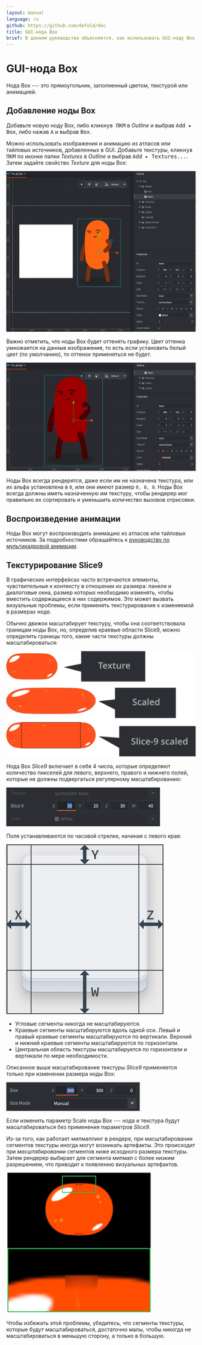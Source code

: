 ```yaml
---
layout: manual
language: ru
github: https://github.com/defold/doc
title: GUI-нода Box
brief: В данном руководстве объясняется, как использовать GUI-ноду Box.
---
```


# GUI-нода Box

Нода Box --- это прямоугольник, заполненный цветом, текстурой или анимацией.

## Добавление ноды Box

Добавьте новую ноду Box, либо <kbd>кликнув ПКМ</kbd> в *Outline* и выбрав <kbd>Add ▸ Box</kbd>, либо нажав <kbd>A</kbd> и выбрав <kbd>Box</kbd>.

Можно использовать изображения и анимацию из атласов или тайловых источников, добавленных в GUI. Добавьте текстуры, <kbd>кликнув ПКМ</kbd> по иконке папки *Textures* в *Outline* и выбрав <kbd>Add ▸ Textures...</kbd>. Затем задайте свойство *Texture* для ноды Box:

![Textures](/manuals/images/gui-box/create.png)

Важно отметить, что ноды Box будет оттенять графику. Цвет оттенка умножается на данные изображения, то есть если установить белый цвет (по умолчанию), то оттенок применяться не будет.

![Tinted texture](/manuals/images/gui-box/tinted.png)

Ноды Box всегда рендерятся, даже если им не назначена текстура, или их альфа установлена в `0`, или они имеют размер `0, 0, 0`. Ноды Box всегда должны иметь назначенную им текстуру, чтобы рендерер мог правильно их сортировать и уменьшить количество вызовов отрисовки.

## Воспроизведение анимации

Ноды Box могут воспроизводить анимацию из атласов или тайловых источников. За подробностями обращайтесь к [руководству по мультикадровой анимации](/ru/manuals/flipbook-animation).

## Текстурирование Slice9

В графических интерфейсах часто встречаются элементы, чувствительные к контексту в отношении их размера: панели и диалоговые окна, размер которых необходимо изменять, чтобы вместить содержащееся в них содержимое. Это может вызвать визуальные проблемы, если применять текстурирование к изменяемой в размерах ноде.

Обычно движок масштабирует текстуру, чтобы она соответствовала границам ноды Box, но, определив краевые области Slice9, можно определить границы того, какие части текстуры должны масштабироваться:

![GUI scaling](/manuals/images/gui-box/scaling.png)

Нода Box *Slice9* включает в себя 4 числа, которые определяют количество пикселей для левого, верхнего, правого и нижнего полей, которые не должны подвергаться регулярному масштабированию:

![Slice 9 properties](/manuals/images/gui-box/slice9_properties.png)

Поля устанавливаются по часовой стрелке, начиная с левого края:

![Slice 9 sections](/manuals/images/gui-box/slice9.png)

- Угловые сегменты никогда не масштабируются.
- Краевые сегменты масштабируются вдоль одной оси. Левый и правый краевые сегменты масштабируются по вертикали. Верхний и нижний краевые сегменты масштабируются по горизонтали.
- Центральная область текстуры масштабируется по горизонтали и вертикали по мере необходимости.

Описанное выше масштабирование текстуры *Slice9* применяется только при изменении размера ноды Box:

![GUI box node size](/manuals/images/gui-box/slice9_size.png)

Если изменить параметр Scale ноды Box --- нода и текстура будут масштабироваться без применения параметров *Slice9*.

Из-за того, как работает мипмаппинг в рендере, при масштабировании сегментов текстуры иногда могут возникать артефакты. Это происходит при _масштабировании_ сегментов ниже исходного размера текстуры. Затем рендерер выбирает для сегмента мипмап с более низким разрешением, что приводит к появлению визуальных артефактов.

![Slice 9 mipmapping](/manuals/images/gui-box/mipmap.png)

Чтобы избежать этой проблемы, убедитесь, что сегменты текстуры, которые будут масштабироваться, достаточно малы, чтобы никогда не масштабироваться в меньшую сторону, а только в большую.
